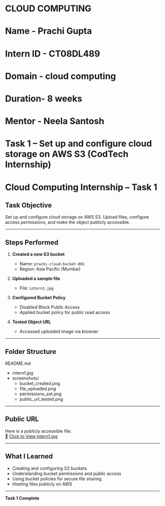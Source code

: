 # CLOUD COMPUTING
# Name - Prachi Gupta
# Intern ID - CT08DL489
# Domain - cloud computing 
# Duration- 8 weeks 
# Mentor - Neela Santosh
# Task 1 – Set up and configure cloud storage on AWS S3 (CodTech Internship)
#  Cloud Computing Internship – Task 1

## Task Objective
Set up and configure cloud storage on AWS S3. Upload files, configure access permissions, and make the object publicly accessible.

---

## Steps Performed

1. **Created a new S3 bucket**
   - Name: `prachi-cloud-bucket-001`
   - Region: Asia Pacific (Mumbai)

2. **Uploaded a sample file**
   - File: `intern1.jpg`

3. **Configured Bucket Policy**
   - Disabled Block Public Access
   - Applied bucket policy for public read access

4. **Tested Object URL**
   - Accessed uploaded image via browser

---

##  Folder Structure
  README.md
- intern1.jpg
- screenshots/
  - bucket_created.png
  - file_uploaded.png
  - permissions_set.png
  - public_url_tested.png




---

##  Public URL
Here is a publicly accessible file:  
🔗 [Click to View intern1.jpg](https://prachi-cloud-bucket-001.s3.ap-south-1.amazonaws.com/intern1.jpg)  



---

##  What I Learned

- Creating and configuring S3 buckets
- Understanding bucket permissions and public access
- Using bucket policies for secure file sharing
- Hosting files publicly on AWS

---

 **Task 1 Complete**
